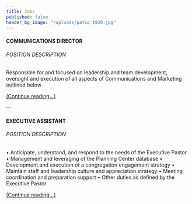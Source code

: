 ```yaml
---
title: Jobs
published: false
header_bg_image: "/uploads/patio_1920.jpg"
---
```


#### COMMUNICATIONS DIRECTOR

###### POSITION DESCRIPTION

Responsible for and focused on leadership and team development, oversight and execution of all aspects of Communications and Marketing outlined below 

[(Continue reading...)](/uploads/Communication%20Director%20-%20Job%20Description%20-%2012.17.2020.pdf)



––

#### EXECUTIVE ASSISTANT

###### POSITION DESCRIPTION
• Anticipate, understand, and respond to the needs of the Executive Pastor 
• Management and leveraging of the Planning Center database
• Development and execution of a congregation engagement strategy
• Maintain staff and leadership culture and appreciation strategy
• Meeting coordination and preparation support
• Other duties as defined by the Executive Pastor

[(Continue reading...)](/uploads/Executive%20Assistant%20-%20Job%20Description%20-%201.3.2021.pdf)


